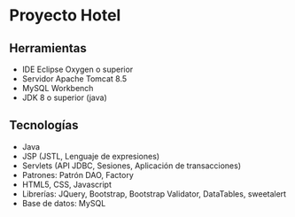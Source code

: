 # Proyecto Hotel


## Herramientas
- IDE Eclipse Oxygen o superior
- Servidor Apache Tomcat 8.5
- MySQL Workbench
- JDK 8 o superior (java)

## Tecnologías
- Java
- JSP (JSTL, Lenguaje de expresiones)
- Servlets (API JDBC, Sesiones, Aplicación de transacciones)
- Patrones: Patrón DAO, Factory
- HTML5, CSS, Javascript
- Librerías: JQuery, Bootstrap, Bootstrap Validator, DataTables, sweetalert
- Base de datos: MySQL

